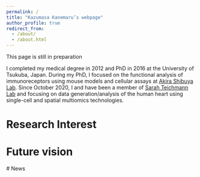 ```yaml
---
permalink: /
title: "Kazumasa Kanemaru’s webpage"
author_profile: true
redirect_from: 
  - /about/
  - /about.html
---
```


This page is still in preparation

I completed my medical degree in 2012 and PhD in 2016 at the University of Tsukuba, Japan. 
During my PhD, I focused on the functional analysis of immunoreceptors using mouse models and cellular assays at [Akira Shibuya Lab](http://immuno-tsukuba.com/english/index.html). Since October 2020, I and have been a member of [Sarah Teichmann Lab](https://www.teichlab.org/) and focusing on data generation/analysis of the human heart using single-cell and spatial multiomics technologies.

# Research Interest

# Future vision

# News
